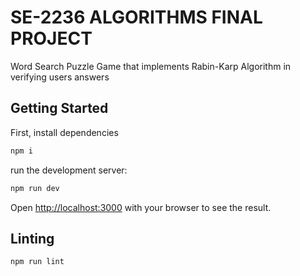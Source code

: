 # SE-2236 ALGORITHMS FINAL PROJECT
Word Search Puzzle Game that implements Rabin-Karp Algorithm in verifying users answers

## Getting Started

First, install dependencies

```bash
npm i
```

run the development server:

```bash
npm run dev
```

Open [http://localhost:3000](http://localhost:3000) with your browser to see the result.

## Linting

```bash
npm run lint
```
